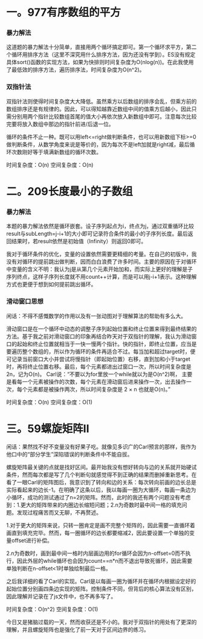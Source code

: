 # 一。977有序数组的平方
### 暴力解法
这道题的暴力解法十分简单，直接用两个循环搞定即可。第一个循环求平方，第二个循环用排序方法（这里不深究用什么排序方法，因为还没有学到）。ES没有规定具体sort()函数的实现方法，如果为快排则时间复杂度为O(nlog(n))。在此我使用了最低效的排序方法，遍历排序法，时间复杂度为O(n^2)。

### 双指针法
双指针法则使得时间复杂度大大降低。虽然乘方以后数组的排序会乱，但乘方前的数组排序还是有规律的。因此，可以得知越靠近数组中间的值乘方后越小，因此只需分别用两个指针比较数组首尾的值大小再依次放入新数组中即可。注意每次比较完要将放入数组中那边的指针前进/后退一位。

循环的条件不止一种。既可以用left<=right做判断条件，也可以用新数组下标>=0做判断条件，从数学角度来说是等价的，因为每次不是left加就是right减，最后循环次数刚好等于填满新数组的循环次数。

时间复杂度：O(n)
空间复杂度：O(n)

# 二。209长度最小的子数组
### 暴力解法
本题的暴力解法依然是循环嵌套。设子序列起点为i，终点为j，通过双重循环比较result与subLength=j-i+1的大小即可记录符合条件的最小的子序列长度。最后返回结果时，若result依然是初始值（Infinity）则返回0即可。

我对于循环条件的优化，变量的设置依然需要更精细的考量。在自己的初版中，我没有对循环的提前跳出做判断，因而白白浪费了许多时间。主要的原因在于对循环中变量的含义不明：我认为j是从第几个元素开始加和，而实际上更好的理解是子序列终点，这样子序列长度就不用count++计算，而是可以用j-i+1表示。这种理解方式也更便于想到如何提前跳出循环。

### 滑动窗口思想
闲话：不得不感慨数学的作用以及有一张动图对于理解算法的帮助有多么大。

滑动窗口是在一个循环中动态的调整子序列起始位置和终止位置来得到最终结果的方法。基于我之前对滑动窗口的印象再结合昨天对于双指针的理解，我认为滑动窗口的起始和终止位置就相当于一快一慢两个指针。快的指针，即终止位置，应当是要遍历整个数组的，所以作为循环的条件再适合不过。每当加和超过target时，便可记录当前窗口大小并尝试将慢指针（即起始位置）右移，直到加和小于target时，再将终止位置右移。最后，每个元素都进出过窗口一次，所以时间复杂度是2n，记为O(n)。
Carl说：“不要以为for里放一个while就以为是O(n^2)啊， 主要是看每一个元素被操作的次数，每个元素在滑动窗后进来操作一次，出去操作一次，每个元素都是被操作两次，所以时间复杂度是 2 × n 也就是O(n)。”

时间复杂度：O(n)
空间复杂度：O(1)

# 三。59螺旋矩阵II
闲话：果然找不好不变量没有好果子吃。就像见多识广的Carl预言的那样，我作为他口中的“部分学生”深陷错误的判断条件中不能自拔。

螺旋矩阵最关键的点就是找好区间。最开始我没有想好转向与边的关系就开始硬试条件，然而每次都是写了几个判断句就感觉得不到正确的结果而删掉重新思考。在看了一眼Carl的矩阵图后，我意识到了转向和边的关系：每次转向前画的边长总是实际看起来的边长-1。在明确了这条以后，我以每画一圈为大循环，每画一条边为小循环，成功的测试通过了n=2的矩阵。然而，此时的我还有两个问题没有考虑到：1.更大的矩阵带来的内圈边长缩短问题；2.n为奇数时最中间一格的填充问题。发现过程痛苦而又无聊，不再赘述。

1.对于更大的矩阵来说，只转一圈肯定是画不完整个矩阵的，因此需要一直循环着画直到填充完毕。然而，每一圈循环的边长都要缩减2，因此要设置一个单独的变量offset进行补偿。

2.n为奇数时，画到最中间一格时内层画边用的for循环会因为n-offset=0而不执行，因此外层的while循环也会因为count==n*n而不退出导致死循环，因此需要单独判断在n-offset<1时单独绘制最后一格。

之后我详细的看了Carl的实现。Carl是以每画一圈为循环并在循环内根据设定好的起始位置分别画四条边实现的矩阵。控制条件不同，但背后的核心算法没有区别，因此理解并记录在了js文件中，也不再多写了。

时间复杂度：O(n^2)
空间复杂度：O(1)

今日又是猪脑过载的一天，然而收获还是不小的。我对于双指针的用处有了更深的理解，并且螺旋矩阵也是强化了前一天对于区间边界的练习。